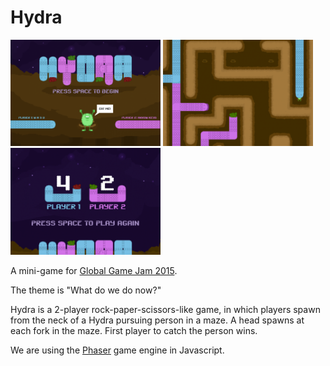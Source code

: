 # Hydra

<img src="screens/title.png" width="240px"> <img src="screens/play.png" width="240px"> <img src="screens/end.png" width="240px">

A mini-game for [Global Game Jam 2015](http://globalgamejam.org/).

The theme is "What do we do now?"

Hydra is a 2-player rock-paper-scissors-like game, in which players spawn from
the neck of a Hydra pursuing person in a maze.  A head spawns at each fork in
the maze.  First player to catch the person wins.

We are using the [Phaser](http://phaser.io) game engine in Javascript.

